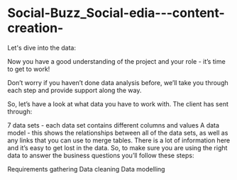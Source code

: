 # Social-Buzz_Social-edia---content-creation-

Let's dive into the data:

Now you have a good understanding of the project and your role - it’s time to get to work!

Don’t worry if you haven’t done data analysis before, we’ll take you through each step and provide support along the way.

So, let’s have a look at what data you have to work with. The client has sent through:

7 data sets - each data set contains different columns and values
A data model - this shows the relationships between all of the data sets, as well as any links that you can use to merge tables.
There is a lot of information here and it’s easy to get lost in the data. So, to make sure you are using the right data to answer the business questions you’ll follow these steps:

Requirements gathering
Data cleaning
Data modelling
